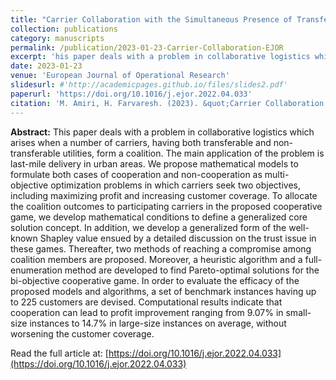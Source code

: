 ```yaml
---
title: "Carrier Collaboration with the Simultaneous Presence of Transferable and Nontransferable Utilities"
collection: publications
category: manuscripts
permalink: /publication/2023-01-23-Carrier-Collaboration-EJOR
excerpt: 'his paper deals with a problem in collaborative logistics which arises when a number of carriers, having both transferable and non-transferable utilities, form a coalition.'
date: 2023-01-23
venue: 'European Journal of Operational Research'
slidesurl: #'http://academicpages.github.io/files/slides2.pdf'
paperurl: 'https://doi.org/10.1016/j.ejor.2022.04.033'
citation: 'M. Amiri, H. Farvaresh. (2023). &quot;Carrier Collaboration with the Simultaneous Presence of Transferable and Nontransferable Utilities.&quot; <i>European Journal of Operational Research</i>. 304(2), 596-617.'
---
```


**Abstract:** This paper deals with a problem in collaborative logistics which arises when a number of carriers, having both transferable and non-transferable utilities, form a coalition. The main application of the problem is last-mile delivery in urban areas. We propose mathematical models to formulate both cases of cooperation and non-cooperation as multi-objective optimization problems in which carriers seek two objectives, including maximizing profit and increasing customer coverage. To allocate the coalition outcomes to participating carriers in the proposed cooperative game, we develop mathematical conditions to define a generalized core solution concept. In addition, we develop a generalized form of the well-known Shapley value ensued by a detailed discussion on the trust issue in these games. Thereafter, two methods of reaching a compromise among coalition members are proposed. Moreover, a heuristic algorithm and a full-enumeration method are developed to find Pareto-optimal solutions for the bi-objective cooperative game. In order to evaluate the efficacy of the proposed models and algorithms, a set of benchmark instances having up to 225 customers are devised. Computational results indicate that cooperation can lead to profit improvement ranging from 9.07% in small-size instances to 14.7% in large-size instances on average, without worsening the customer coverage.

Read the full article at: [https://doi.org/10.1016/j.ejor.2022.04.033](https://doi.org/10.1016/j.ejor.2022.04.033)
